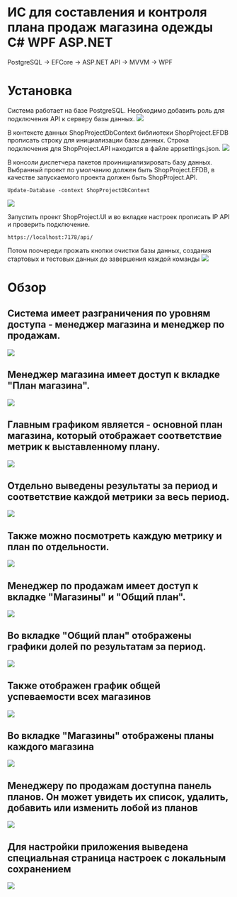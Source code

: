 # ИС для составления и контроля плана продаж магазина одежды C# WPF ASP.NET
PostgreSQL -> EFCore -> ASP.NET API -> MVVM -> WPF

# Установка
Система работает на базе PostgreSQL. Необходимо добавить роль для подключения API к серверу базы данных.
![](https://github.com/LuisanArgoose/ShopProject/blob/master/Screenshots/PGRole.png)

В контексте данных ShopProjectDbContext библиотеки ShopProject.EFDB прописать строку для инициализации базы данных. Строка подключения для ShopProject.API находится в файле appsettings.json.
![](https://github.com/LuisanArgoose/ShopProject/blob/master/Screenshots/SetInitConnecrionString.png)

В консоли диспетчера пакетов проинициализировать базу данных. Выбранный проект по умолчанию должен быть ShopProject.EFDB, в качестве запускаемого проекта должен быть ShopProject.API.
```
Update-Database -context ShopProjectDbContext
```
![](https://github.com/LuisanArgoose/ShopProject/blob/master/Screenshots/UpdateCommand.png)

Запустить проект ShopProject.UI и во вкладке настроек прописать IP API и проверить подключение.
```
https://localhost:7178/api/
```
Потом поочереди прожать кнопки очистки базы данных, создания стартовых и тестовых данных до завершения каждой команды
![](https://github.com/LuisanArgoose/ShopProject/blob/master/Screenshots/InitClient.png)

# Обзор
## Система имеет разграничения по уровням доступа - менеджер магазина и менеджер по продажам.
![](https://github.com/LuisanArgoose/ShopProject/blob/master/Screenshots/SingIn.png)

## Менеджер магазина имеет доступ к вкладке "План магазина".
![](https://github.com/LuisanArgoose/ShopProject/blob/master/Screenshots/ManagerProfile.png)

## Главным графиком является - основной план магазина, который отображает соответствие метрик к выставленному плану.
![](https://github.com/LuisanArgoose/ShopProject/blob/master/Screenshots/ManagerMainPlan1.png)

## Отдельно выведены результаты за период и соответствие каждой метрики за весь период.
![](https://github.com/LuisanArgoose/ShopProject/blob/master/Screenshots/ManagerMainPlan2.png)

## Также можно посмотреть каждую метрику и план по отдельности.
![](https://github.com/LuisanArgoose/ShopProject/blob/master/Screenshots/ManagerMainPlan2.png)

## Менеджер по продажам имеет доступ к вкладке "Магазины" и "Общий план".
![](https://github.com/LuisanArgoose/ShopProject/blob/master/Screenshots/SalesManagerProfile.png)

## Во вкладке "Общий план" отображены графики долей по результатам за период.
![](https://github.com/LuisanArgoose/ShopProject/blob/master/Screenshots/SalesManagerShopsPlan1.png)

## Также отображен график общей успеваемости всех магазинов
![](https://github.com/LuisanArgoose/ShopProject/blob/master/Screenshots/SalesManagerShopsPlan2.png)

## Во вкладке "Магазины" отображены планы каждого магазина
![](https://github.com/LuisanArgoose/ShopProject/blob/master/Screenshots/SalesManagerShopMainPlan1.png)

## Менеджеру по продажам доступна панель планов. Он может увидеть их список, удалить, добавить или изменить лобой из планов
![](https://github.com/LuisanArgoose/ShopProject/blob/master/Screenshots/SalesManagerShopMainPlan2.png)

## Для настройки приложения выведена специальная страница настроек с локальным сохранением
![](https://github.com/LuisanArgoose/ShopProject/blob/master/Screenshots/Settings.png)
